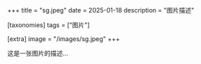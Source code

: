 +++
title = "sg.jpeg"
date = 2025-01-18
description = "图片描述"

[taxonomies]
tags = ["图片"]

[extra]
image = "/images/sg.jpeg"
+++

这是一张图片的描述...
